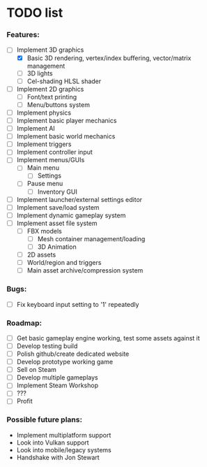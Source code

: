 # TODO list

### Features:
- [ ] Implement 3D graphics
    - [x] Basic 3D rendering, vertex/index buffering, vector/matrix management
    - [ ] 3D lights
    - [ ] Cel-shading HLSL shader
- [ ] Implement 2D graphics
    - [ ] Font/text printing
    - [ ] Menu/buttons system
- [ ] Implement physics
- [ ] Implement basic player mechanics
- [ ] Implement AI
- [ ] Implement basic world mechanics
- [ ] Implement triggers
- [ ] Implement controller input
- [ ] Implement menus/GUIs
    - [ ] Main menu
        - [ ] Settings
    - [ ] Pause menu
        - [ ] Inventory GUI
- [ ] Implement launcher/external settings editor
- [ ] Implement save/load system
- [ ] Implement dynamic gameplay system
- [ ] Implement asset file system
    - [ ] FBX models
        - [ ] Mesh container management/loading
        - [ ] 3D Animation
    - [ ] 2D assets
    - [ ] World/region and triggers
    - [ ] Main asset archive/compression system

### Bugs:
- [ ] Fix keyboard input setting to '1' repeatedly

### Roadmap:
- [ ] Get basic gameplay engine working, test some assets against it
- [ ] Develop testing build
- [ ] Polish github/create dedicated website
- [ ] Develop prototype working game
- [ ] Sell on Steam
- [ ] Develop multiple gameplays
- [ ] Implement Steam Workshop
- [ ] ???
- [ ] Profit

### Possible future plans:
- Implement multiplatform support
- Look into Vulkan support
- Look into mobile/legacy systems
- Handshake with Jon Stewart

